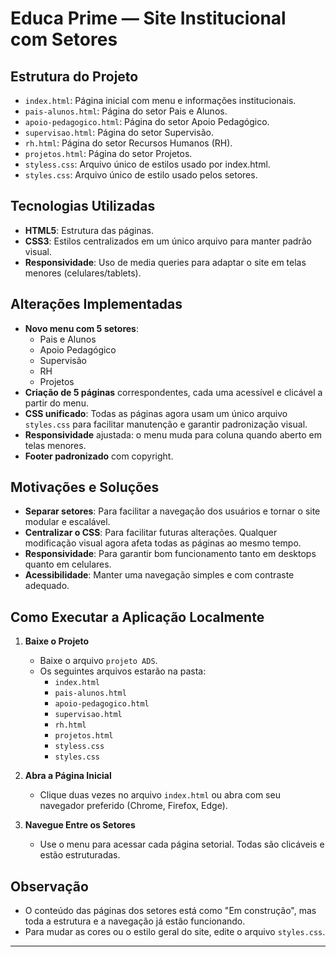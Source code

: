 # Educa Prime — Site Institucional com Setores

## Estrutura do Projeto

- `index.html`: Página inicial com menu e informações institucionais.
- `pais-alunos.html`: Página do setor Pais e Alunos.
- `apoio-pedagogico.html`: Página do setor Apoio Pedagógico.
- `supervisao.html`: Página do setor Supervisão.
- `rh.html`: Página do setor Recursos Humanos (RH).
- `projetos.html`: Página do setor Projetos.
- `styless.css`: Arquivo único de estilos usado por index.html.
- `styles.css`: Arquivo único de estilo usado pelos setores.

## Tecnologias Utilizadas

- **HTML5**: Estrutura das páginas.
- **CSS3**: Estilos centralizados em um único arquivo para manter padrão visual.
- **Responsividade**: Uso de media queries para adaptar o site em telas menores (celulares/tablets).

## Alterações Implementadas

- **Novo menu com 5 setores**:
  - Pais e Alunos
  - Apoio Pedagógico
  - Supervisão
  - RH
  - Projetos
- **Criação de 5 páginas** correspondentes, cada uma acessível e clicável a partir do menu.
- **CSS unificado**: Todas as páginas agora usam um único arquivo `styles.css` para facilitar manutenção e garantir padronização visual.
- **Responsividade** ajustada: o menu muda para coluna quando aberto em telas menores.
- **Footer padronizado** com copyright.

## Motivações e Soluções

- **Separar setores**: Para facilitar a navegação dos usuários e tornar o site modular e escalável.
- **Centralizar o CSS**: Para facilitar futuras alterações. Qualquer modificação visual agora afeta todas as páginas ao mesmo tempo.
- **Responsividade**: Para garantir bom funcionamento tanto em desktops quanto em celulares.
- **Acessibilidade**: Manter uma navegação simples e com contraste adequado.

## Como Executar a Aplicação Localmente

1. **Baixe o Projeto**
   - Baixe o arquivo `projeto ADS`.
   - Os seguintes arquivos estarão na pasta:
     - `index.html`
     - `pais-alunos.html`
     - `apoio-pedagogico.html`
     - `supervisao.html`
     - `rh.html`
     - `projetos.html`
     - `styless.css`
     - `styles.css`

2. **Abra a Página Inicial**
   - Clique duas vezes no arquivo `index.html` ou abra com seu navegador preferido (Chrome, Firefox, Edge).

3. **Navegue Entre os Setores**
   - Use o menu para acessar cada página setorial. Todas são clicáveis e estão estruturadas.

## Observação

- O conteúdo das páginas dos setores está como "Em construção", mas toda a estrutura e a navegação já estão funcionando.
- Para mudar as cores ou o estilo geral do site, edite o arquivo `styles.css`.

---


